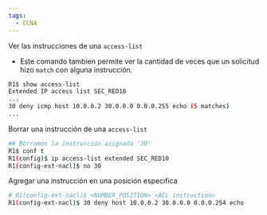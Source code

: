 ```yaml
---
tags:
  - CCNA
---
```

Ver las instrucciones de una `access-list`
- Este comando tambien permite ver la cantidad de veces que un solicitud hizo `match` con alguna instrucción.
``` bash
R1$ show access-list
Extended IP access list SEC_RED10
...
30 deny icmp host 10.0.0.2 30.0.0.0 0.0.0.255 echo (5 matches)
...

```

Borrar una instrucción de una `access-list`
``` bash
## Borramos la instrucción asignada '30'
R1$ conf t
R1(config)$ ip access-list extended SEC_RED10
R1(config-ext-nacl)$ no 30
```

Agregar una instrucción en una posición especifica
``` bash
# R1(config-ext-nacl)$ <NUMBER_POSITION> <ACL instruction> 
R1(config-ext-nacl)$ 30 deny host 10.0.0.2 30.0.0.0 0.0.0.254 echo
```